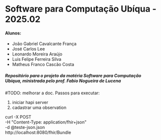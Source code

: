 # Software para Computação Ubíqua - 2025.02

#### Alunos:
* João Gabriel Cavalcante França
* José Carlos Lee
* Leonardo Moreira Araújo
* Luis Felipe Ferreira Silva
* Matheus Franco Cascão Costa

##### Repositório para o projeto da matéria Software para Computação Ubíqua, ministrada pelo prof. Fabio Nogueira de Lucena


#TODO: melhorar a doc.
Passos para executar:
1. iniciar hapi server
2. cadastrar uma observation

curl -X POST \
  -H "Content-Type: application/fhir+json" \
  -d @teste-json.json \
  http://localhost:8080/fhir/Bundle